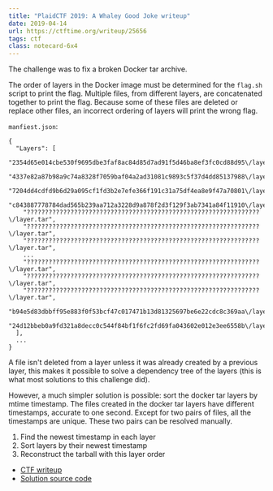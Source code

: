 ```yaml
---
title: "PlaidCTF 2019: A Whaley Good Joke writeup"
date: 2019-04-14
url: https://ctftime.org/writeup/25656
tags: ctf
class: notecard-6x4
---
```


The challenge was to fix a broken Docker tar archive.

The order of layers in the Docker image must be determined for the `flag.sh` script to print the flag. Multiple files, from different layers, are concatenated together to print the flag. Because some of these files are deleted or replace other files, an incorrect ordering of layers will print the wrong flag.

`manfiest.json`:
```
{
  "Layers": [
    "2354d65e014cbe530f9695dbe3faf8ac84d85d7ad91f5d46ba8ef3fc0cd88d95\/layer.tar",
    "4337e82a87b98a9c74a8328f7059baf04a2ad31081c9893c5f37d4dd85137988\/layer.tar",
    "7204dd4cdfd9b6d29a095cf1fd3b2e7efe366f191c31a75df4ea8e9f47a70801\/layer.tar",
    "c843887778784dad565b239aa712a3228d9a878f2d3f129f3ab7341a84f11910\/layer.tar",
    "????????????????????????????????????????????????????????????????\/layer.tar",
    "????????????????????????????????????????????????????????????????\/layer.tar",
    "????????????????????????????????????????????????????????????????\/layer.tar",
    ...
    "????????????????????????????????????????????????????????????????\/layer.tar",
    "????????????????????????????????????????????????????????????????\/layer.tar",
    "????????????????????????????????????????????????????????????????\/layer.tar",
    "b94e5d83dbbff95e883f0f53bcf47c017471b13d81325697be6e22cdc8c369aa\/layer.tar",
    "24d12bbeb0a9fd321a8decc0c544f84bf1f6fc2fd69fa043602e012e3ee6558b\/layer.tar"
  ],
  ...
}
```

A file isn't deleted from a layer unless it was already created by a previous layer, this makes it possible to solve a dependency tree of the layers (this is what most solutions to this challenge did).

However, a much simpler solution is possible: sort the docker tar layers by mtime timestamp. The files created in the docker tar layers have different timestamps, accurate to one second. Except for two pairs of files, all the timestamps are unique. These two pairs can be resolved manually.

1. Find the newest timestamp in each layer
2. Sort layers by their newest timestamp
3. Reconstruct the tarball with this layer order

* [CTF writeup](https://ctftime.org/writeup/25656)  
* [Solution source code](https://gist.github.com/bburky/58edd7ce00cd4405429269695568fe2c)